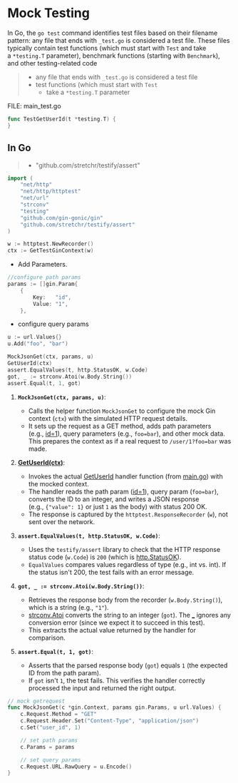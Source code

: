 # Mock Testing
In Go, the `go test` command identifies test files based on their filename pattern: any file that ends with `_test.go` is considered a test file. These files typically contain test functions (which must start with `Test` and take a `*testing.T` parameter), benchmark functions (starting with `Benchmark`), and other testing-related code

>- any file that ends with `_test.go` is considered a test file
>- test functions (which must start with `Test`
>	- take a `*testing.T` parameter


FILE: main_test.go



```go
func TestGetUserId(t *testing.T) {
}
```


## In Go
> - "github.com/stretchr/testify/assert"
```go
import (
	"net/http"
	"net/http/httptest"
	"net/url"
	"strconv"
	"testing"
	"github.com/gin-gonic/gin"
	"github.com/stretchr/testify/assert"
)
```


```go
w := httptest.NewRecorder()
ctx := GetTestGinContext(w)
```

- Add Parameters.
```go
//configure path params
params := []gin.Param{
	{
		Key:   "id",
		Value: "1",
	},
```
- configure query params
```go
u := url.Values{}
u.Add("foo", "bar")
```


```go
MockJsonGet(ctx, params, u)
GetUserId(ctx)
assert.EqualValues(t, http.StatusOK, w.Code)
got, _ := strconv.Atoi(w.Body.String())
assert.Equal(t, 1, got)
```

1. **`MockJsonGet(ctx, params, u)`**:
    - Calls the helper function `MockJsonGet` to configure the mock Gin context (`ctx`) with the simulated HTTP request details.
    - It sets up the request as a GET method, adds path parameters (e.g., [id=1](vscode-file://vscode-app/c:/Users/arunc/AppData/Local/Programs/Microsoft%20VS%20Code/resources/app/out/vs/code/electron-browser/workbench/workbench.html)), query parameters (e.g., `foo=bar`), and other mock data. This prepares the context as if a real request to `/user/1?foo=bar` was made.
2. **[GetUserId(ctx)](vscode-file://vscode-app/c:/Users/arunc/AppData/Local/Programs/Microsoft%20VS%20Code/resources/app/out/vs/code/electron-browser/workbench/workbench.html)**:
    - Invokes the actual [GetUserId](vscode-file://vscode-app/c:/Users/arunc/AppData/Local/Programs/Microsoft%20VS%20Code/resources/app/out/vs/code/electron-browser/workbench/workbench.html) handler function (from [main.go](vscode-file://vscode-app/c:/Users/arunc/AppData/Local/Programs/Microsoft%20VS%20Code/resources/app/out/vs/code/electron-browser/workbench/workbench.html)) with the mocked context.
    - The handler reads the path param ([id=1](vscode-file://vscode-app/c:/Users/arunc/AppData/Local/Programs/Microsoft%20VS%20Code/resources/app/out/vs/code/electron-browser/workbench/workbench.html)), query param (`foo=bar`), converts the ID to an integer, and writes a JSON response (e.g., `{"value": 1}` or just `1` as the body) with status 200 OK.
    - The response is captured by the `httptest.ResponseRecorder` (`w`), not sent over the network.
3. **`assert.EqualValues(t, http.StatusOK, w.Code)`**:
    
    - Uses the `testify/assert` library to check that the HTTP response status code (`w.Code`) is `200` (which is [http.StatusOK](vscode-file://vscode-app/c:/Users/arunc/AppData/Local/Programs/Microsoft%20VS%20Code/resources/app/out/vs/code/electron-browser/workbench/workbench.html)).
    - `EqualValues` compares values regardless of type (e.g., int vs. int). If the status isn't 200, the test fails with an error message.
4. **`got, _ := strconv.Atoi(w.Body.String())`**:
    
    - Retrieves the response body from the recorder (`w.Body.String()`), which is a string (e.g., `"1"`).
    - [strconv.Atoi](vscode-file://vscode-app/c:/Users/arunc/AppData/Local/Programs/Microsoft%20VS%20Code/resources/app/out/vs/code/electron-browser/workbench/workbench.html) converts the string to an integer (`got`). The [_](vscode-file://vscode-app/c:/Users/arunc/AppData/Local/Programs/Microsoft%20VS%20Code/resources/app/out/vs/code/electron-browser/workbench/workbench.html) ignores any conversion error (since we expect it to succeed in this test).
    - This extracts the actual value returned by the handler for comparison.
5. **`assert.Equal(t, 1, got)`**:
    
    - Asserts that the parsed response body (`got`) equals `1` (the expected ID from the path param).
    - If `got` isn't `1`, the test fails. This verifies the handler correctly processed the input and returned the right output.

```go
// mock getrequest
func MockJsonGet(c *gin.Context, params gin.Params, u url.Values) {
	c.Request.Method = "GET"
	c.Request.Header.Set("Content-Type", "application/json")
	c.Set("user_id", 1)

	// set path params
	c.Params = params

	// set query params
	c.Request.URL.RawQuery = u.Encode()
}
```
